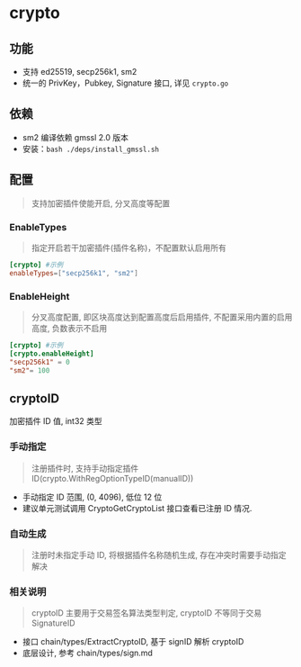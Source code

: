 # crypto

## 功能

- 支持 ed25519, secp256k1, sm2
- 统一的 PrivKey，Pubkey, Signature 接口, 详见 `crypto.go`

## 依赖

- sm2 编译依赖 gmssl 2.0 版本
- 安装：`bash ./deps/install_gmssl.sh`

## 配置

> 支持加密插件使能开启, 分叉高度等配置

### EnableTypes

> 指定开启若干加密插件(插件名称)，不配置默认启用所有

```toml
[crypto] #示例
enableTypes=["secp256k1", "sm2"]
```

### EnableHeight

> 分叉高度配置, 即区块高度达到配置高度后启用插件, 不配置采用内置的启用高度, 负数表示不启用

```toml
[crypto] #示例
[crypto.enableHeight]
"secp256k1" = 0
"sm2"= 100
```

## cryptoID

加密插件 ID 值, int32 类型

### 手动指定

> 注册插件时, 支持手动指定插件 ID(crypto.WithRegOptionTypeID(manualID))

- 手动指定 ID 范围, (0, 4096), 低位 12 位
- 建议单元测试调用 CryptoGetCryptoList 接口查看已注册 ID 情况.

### 自动生成

> 注册时未指定手动 ID, 将根据插件名称随机生成, 存在冲突时需要手动指定解决

### 相关说明

> cryptoID 主要用于交易签名算法类型判定, cryptoID 不等同于交易 SignatureID

- 接口 chain/types/ExtractCryptoID, 基于 signID 解析 cryptoID
- 底层设计, 参考 chain/types/sign.md
